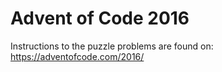 # Advent of Code 2016

Instructions to the puzzle problems are found on: https://adventofcode.com/2016/
